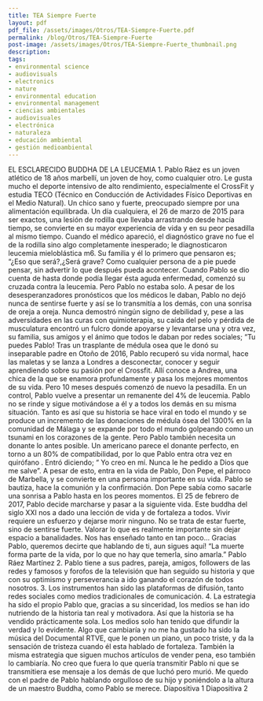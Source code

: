 ```yaml
---
title: TEA Siempre Fuerte
layout: pdf
pdf_file: /assets/images/Otros/TEA-Siempre-Fuerte.pdf
permalink: /blog/Otros/TEA-Siempre-Fuerte
post-image: /assets/images/Otros/TEA-Siempre-Fuerte_thumbnail.png
description:
tags:
- environmental science
- audiovisuals
- electronics
- nature
- environmental education
- environmental management
- ciencias ambientales
- audiovisuales
- electrónica
- naturaleza
- educación ambiental
- gestión medioambiental
---
```


EL ESCLARECIDO BUDDHA DE LA LEUCEMIA 1. Pablo Ráez es un joven atlético de 18 años marbellí, un joven de hoy, como cualquier otro. Le gusta mucho el deporte intensivo de alto rendimiento, especialmente el CrossFit y estudia TECO (Técnico en Conducción de Actividades Físico Deportivas en el Medio Natural). Un chico sano y fuerte, preocupado siempre por una alimentación equilibrada. Un día cualquiera, el 26 de marzo de 2015 para ser exactos, una lesión de rodilla que llevaba arrastrando desde hacía tiempo, se convierte en su mayor experiencia de vida y en su peor pesadilla al mismo tiempo. Cuando el médico apareció, el diagnóstico grave no fue el de la rodilla sino algo completamente inesperado; le diagnosticaron leucemia mieloblástica m6. Su familia y él lo primero que pensaron es; “¿Eso que será?,¿Será grave? Como cualquier persona de a pie puede pensar, sin advertir lo que después pueda acontecer. Cuando Pablo se dio cuenta de hasta donde podía llegar ésta aguda enfermedad, comenzó su cruzada contra la leucemia. Pero Pablo no estaba solo. A pesar de los desesperanzadores pronósticos que los médicos le daban, Pablo no dejó nunca de sentirse fuerte y así se lo transmitía a los demás, con una sonrisa de oreja a oreja. Nunca demostró ningún signo de debilidad y, pese a las adversidades en las curas con quimioterapia, su caída del pelo y pérdida de musculatura encontró un fulcro donde apoyarse y levantarse una y otra vez, su familia, sus amigos y el ánimo que todos le daban por redes sociales; “Tu puedes Pablo! Tras un trasplante de médula osea que le donó su inseparable padre en Otoño de 2016, Pablo recuperó su vida normal, hace las maletas y se lanza a Londres a desconectar, conocer y seguir aprendiendo sobre su pasión por el Crossfit. Allí conoce a Andrea, una chica de la que se enamora profundamente y pasa los mejores momentos de su vida. Pero 10 meses después comenzó de nuevo la pesadilla. En un control, Pablo vuelve a presentar un remanente del 4% de leucemia. Pablo no se rinde y sigue motivándose a él y a todos los demás en su misma situación. Tanto es así que su historia se hace viral en todo el mundo y se produce un incremento de las donaciones de médula ósea del 1300% en la comunidad de Málaga y se expande por todo el mundo golpeando como un tsunami en los corazones de la gente. Pero Pablo también necesita un donante lo antes posible. Un americano parece el donante perfecto, en torno a un 80% de compatibilidad, por lo que Pablo entra otra vez en quirófano . Entró diciendo; “ Yo creo en mí. Nunca le he pedido a Dios que me salve”. A pesar de esto, entra en la vida de Pablo, Don Pepe, el párroco de Marbella, y se convierte en una persona importante en su vida. Pablo se bautiza, hace la comunión y la confirmación. Don Pepe sabía como sacarle una sonrisa a Pablo hasta en los peores momentos. El 25 de febrero de 2017, Pablo decide marcharse y pasar a la siguiente vida. Este buddha del siglo XXI nos a dado una lección de vida y de fortaleza a todos. Vivir requiere un esfuerzo y dejarse morir ninguno. No se trata de estar fuerte, sino de sentirse fuerte. Valorar lo que es realmente importante sin dejar espacio a banalidades. Nos has enseñado tanto en tan poco... Gracias Pablo, queremos decirte que hablando de ti, aun sigues aquí! “La muerte forma parte de la vida, por lo que no hay que temerla, sino amarla.” Pablo Ráez Martínez 2. Pablo tiene a sus padres, pareja, amigos, followers de las redes y famosos y forofos de la televisión que han seguido su historia y que con su optimismo y perseverancia a ido ganando el corazón de todos nosotros. 3. Los instrumentos han sido las plataformas de difusión, tanto redes sociales como medios tradicionales de comunicación. 4. La estrategia ha sido el propio Pablo que, gracias a su sinceridad, los medios se han ido nutriendo de la historia tan real y motivadora. Así que la historia se ha vendido prácticamente sola. Los medios solo han tenido que difundir la verdad y lo evidente. Algo que cambiaría y no me ha gustado ha sido la música del Documental RTVE, que le ponen un piano, un poco triste, y da la sensación de tristeza cuando él esta hablado de fortaleza. También la misma estrategia que siguen muchos artículos de vender pena, eso también lo cambiaría. No creo que fuera lo que quería transmitir Pablo ni que se transmitiera ese mensaje a los demás de que luchó pero murió. Me quedo con el padre de Pablo hablando orgulloso de su hijo y poniéndolo a la altura de un maestro Buddha, como Pablo se merece. Diapositiva 1 Diapositiva 2

